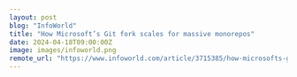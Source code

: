 ```yaml
---
layout: post
blog: "InfoWorld"
title: "How Microsoft’s Git fork scales for massive monorepos"
date: 2024-04-18T09:00:00Z
image: images/infoworld.png
remote_url: "https://www.infoworld.com/article/3715385/how-microsofts-git-fork-scales-for-massive-monorepos.html#tk.rss_applicationdevelopment"
---
```

